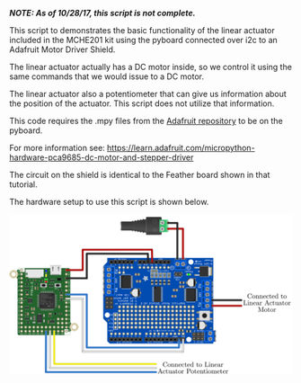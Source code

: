 ***NOTE: As of 10/28/17, this script is not complete.***

This script to demonstrates the basic functionality of the linear actuator included in the MCHE201 kit using the pyboard connected over i2c to an Adafruit Motor Driver Shield.

The linear actuator actually has a DC motor inside, so we control it using the same commands that we would issue to a DC motor.

The linear actuator also a potentiometer that can give us information about the position of the actuator. This script does not utilize that information.

This code requires the .mpy files from the [Adafruit repository](https://github.com/adafruit/micropython-adafruit-pca9685) to be on the pyboard.
 
For more information see:
https://learn.adafruit.com/micropython-hardware-pca9685-dc-motor-and-stepper-driver

The circuit on the shield is identical to the Feather board shown in that tutorial.

The hardware setup to use this script is shown below.

![Linear Actuator Hardware Setup](pyboard_breadboard_motorShield_linearActuator.png)
